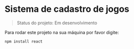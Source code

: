 <h1>Sistema de cadastro de jogos</h1>

> Status do projeto: Em desenvolvimento

Para rodar este projeto na sua máquina por favor digite:
```
npm install react
```
